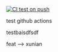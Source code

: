 [![CI test on push](https://github.com/lslzl3000/testci/actions/workflows/ci.yml/badge.svg?branch=main)](https://github.com/lslzl3000/testci/actions/workflows/ci.yml)

test github actions

testbaisdfsdf

feat --> xunian